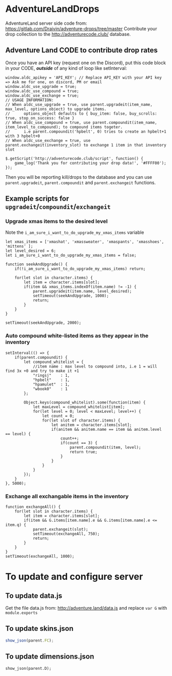 # AdventureLandDrops
AdventureLand server side code from: https://gitlab.com/Draivin/adventure-drops/tree/master
Contribute your drop collection to the http://adventurecode.club/ database.

## Adventure Land CODE to contribute drop rates
Once you have an API key (request one on the Discord), put this code block in your CODE, _**outside**_ of any kind of loop like setInterval:
```javacript
window.aldc_apikey = 'API_KEY'; // Replace API_KEY with your API key => Ask me for one, on discord, PM or email
window.aldc_use_upgrade = true;
window.aldc_use_compound = true;
window.aldc_use_exchange = true;
// USAGE INFORMATION:
// When aldc_use_upgrade = true, use parent.upgradeit(item_name, max_level, options_object) to upgrade items.
//      options_object defaults to { buy_item: false, buy_scrolls: true, stop_on_success: false }
// When aldc_use_compound = true, use parent.compoundit(item_name, item_level_to_compound); to compound items togeter.
//      i.e parent.compoundit('hpbelt', 0) tries to create an hpbelt+1 with 3 hpbelt+0
// When aldc_use_exchange = true, use parent.exchangeit(inventory_slot) to exchange 1 item in that inventory slot

$.getScript('http://adventurecode.club/script', function() {
    game_log('Thank you for contributing your drop data!', '#FFFF00');
});
```

Then you will be reporting kill/drops to the database and you can use `parent.upgradeit`, `parent.compoundit` and `parent.exchangeit` functions.

## Example scripts for `upgradeit`/`compoundit`/`exchangeit`

### Upgrade xmas items to the desired level
Note the `i_am_sure_i_want_to_do_upgrade_my_xmas_items` variable
```
let xmas_items = ['xmashat', 'xmassweater', 'xmaspants', 'xmasshoes', 'mittens' ];
let level_desired = 6;
let i_am_sure_i_want_to_do_upgrade_my_xmas_items = false;

function seekAndUpgrade() {
    if(!i_am_sure_i_want_to_do_upgrade_my_xmas_items) return;
    
    for(let slot in character.items) {
        let item = character.items[slot];
        if(item && xmas_items.indexOf(item.name) != -1) {
            parent.upgradeit(item.name, level_desired);
            setTimeout(seekAndUpgrade, 1000);
            return;
        }
    }
}

setTimeout(seekAndUpgrade, 2000);
```

### Auto compound white-listed items as they appear in the inventory
```
setInterval(() => {
    if(parent.compoundit) {
        let compound_whitelist = {
            //item name : max level to compound into, i.e 1 = will find 3x +0 and try to make it +1
            "ringsj"    : 1,
            "hpbelt"    : 1,
            "hpamulet"  : 1,
            "wbook0"    : 1
        };

        Object.keys(compound_whitelist).some(function(item) {
            let maxLevel = compound_whitelist[item];
            for(let level = 0; level < maxLevel; level++) {
                let count = 0;
                for(let slot of character.items) {
                    let anitem = character.items[slot];
                    if(anitem && anitem.name == item && anitem.level == level) {
                        count++;
                        if(count == 3) {
                            parent.compoundit(item, level);
                            return true;
                        }
                    }
                }
            }
        });
    }
}, 5000);
```

### Exchange all exchangable items in the inventory
```
function exchangeAll() {
    for(let slot in character.items) {
        let item = character.items[slot];
        if(item && G.items[item.name].e && G.items[item.name].e <= item.q) {
            parent.exchangeit(slot);
            setTimeout(exchangeAll, 750);
            return;
        }
    }
}
setTimeout(exchangeAll, 1000);
```

# To update and configure server

## To update data.js
Get the file data.js from: http://adventure.land/data.js and replace `var G` with `module.exports`

## To update skins.json
```javascript
show_json(parent.FC);
```

## To update dimensions.json
```
show_json(parent.D);
```
